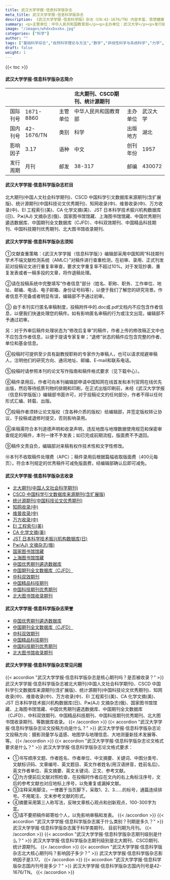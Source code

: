 ```yaml
---
title: 武汉大学学报·信息科学版杂志
meta_title: 武汉大学学报·信息科学版杂志
description: 《武汉大学学报·信息科学版》杂志（CN:42-1676/TN）内容丰富、思想健康，1957年创刊，目前以.月刊形式发行，刊物对外积极扩大宣传，致力于提高杂志质量与影响。是武汉大学出版社旗下的一份学术期刊，专注于信息科学领域的研究与发展。该杂志旨在促进信息科学领域的学术交流与创新，推动学科的前沿探索和应用发展。 该杂志具有悠久的历史和丰富的学术资源。杂志刊登的论文涵盖了信息科学、计算机科学、通信工程、人工智能等学科的研究领域，包括但不限于算法与数据结构、计算机网络、多媒体技术、模式识别和机器学习、图像处理、人机交互等方面的研究成果。 在论文选择上，杂志注重学术质量和研究创新性。每篇论文都经过严格的同行评审程序，确保其科学性和可靠性。杂志特别鼓励原创性研究、理论与实践相结合的论文，同时也欢迎跨学科的研究成果，以推动信息科学领域的交叉创新与发展。秉承国际化发展的方向，注重国际学术交流与合作。杂志与国内外其他高水平期刊和研究机构保持密切联系，积极开展学术合作和交流活动。
summary: <p>主管单位：中华人民共和国教育部</p><p>主办单位：武汉大学</p><p>发行级别：北大期刊、CSCD期刊、统计源期刊</p><p>发行周期：月刊</p>
image: "/images/whdxxbxxkx.jpg"
categories: ["科学"]
author: ""
tags: ["基础科学综合","自然科学理论与方法","数学","非线性科学与系统科学","力学","物理学","生物学","天文学","自然地理学测绘学","气象学","海洋学","地质学","地球物理学","资源科学",]
draft: false
weight: 1
---
```


{{< toc >}}

#### 武汉大学学报·信息科学版杂志简介
|               |                               |               | 北大期刊、CSCD期刊、统计源期刊        |               |                           |
| ------------: | :---------------------------- | ------------: | :---------------------------- | ------------: | :------------------------ |
| 国际刊号      | 1671-8860   | 主管单位      | 中华人民共和国教育部     | 主办单位      | 武汉大学     |
| 国内刊号      | 42-1676/TN        | 类别          | 科学       | 出版地方      | 湖北           |
| 影响因子      | 3.17        | 语种          | 中文             | 创刊年份      | 1957    |
| 发行周期      | 月刊    | 邮发          | 38-317              | 邮编          | 430072      |

#### 武汉大学学报·信息科学版杂志栏目
<span>北大期刊(中国人文社会科学期刊)</span>、<span>CSCD 中国科学引文数据库来源期刊(含扩展版)</span>、<span>统计源期刊(中国科技论文优秀期刊)</span>、<span>知网收录(中)</span>、<span>维普收录(中)</span>、<span>万方收录(中)</span>、<span>EI 工程索引(美)</span>、<span>CA 化学文摘(美)</span>、<span>JST 日本科学技术振兴机构数据库(日)</span>、<span>Pж(AJ) 文摘杂志(俄)</span>、<span>国家图书馆馆藏</span>、<span>上海图书馆馆藏</span>、<span>中国优秀期刊遴选数据库</span>、<span>中国期刊全文数据库（CJFD）</span>、<span>中科双效期刊</span>、<span>中国精品科技期刊</span>、<span>中国科技期刊优秀期刊</span>、<span>北大图书馆收录期刊</span>、

#### 武汉大学学报·信息科学版杂志须知
<p><p>
	①文献查重策略：《武汉大学学报（信息科学版）》编辑部采用中国知网“科技期刊学术不端文献检测系统（AMLC）”对稿件进行查重检测，在初审、录用、正式刊发前对投稿论文进行重复率审查，要求文字重复率不超过10%。对于发现抄袭、重复发表或者一稿多投的文章，将作退稿处理。
</p><p>
	②请在投稿系统中完整填写“作者信息”部分（姓名、职称、职务、工作单位、地址、邮编、电话、电子邮箱、身份证号码等），以便于我们了解您的研究背景。作者信息不完备或者明显有误，编辑部不予通过初审。
</p><p>
	③ 由于本刊实行匿名审稿制度，投稿附件中的.doc或.pdf文档内不应包含作者信息，以便我们快速处理您的稿件。如有影响匿名审稿的行为或注文出现，编辑部不予通过初审。
</p><p>
	另：对于外审后稿件处理状态为“修改后复审”的稿件，作者上传的修改稿正文中也不应包含作者信息，以便于提请专家复审；“退修”状态的稿件应包含完整的作者、单位和基金信息。
</p><p>
	④投稿时可提供至少具有副教授职称的专家作为审稿人，也可以请求规避审稿人，注明他们的研究方向、通讯地址、邮编、E-mail和联系电话。
</p><p>
	⑤投稿时请参照本刊的论文写作指南和稿件格式要求（见下载中心）。
</p><p>
	⑥稿件录用后，作者可向本刊编辑部申请中国知网在线首发和本刊官网在线优先出版，然后等待纸质刊物的排期和印刷，在正式出版印刷前，未经《武汉大学学报（信息科学版版）》编辑部书面许可，对于投稿论文的任何部分，作者不得以任何形式汇编、转载、出版。
</p><p>
	⑦投稿作者须转让论文版权（含各种介质的版权）给编辑部，并签定版权转让协议，于投稿或退修时提交，否则影响录用。
</p><p>
	⑧来稿需符合本刊道德声明和收录声明，违反地图与地理数据使用规范和保密审查规定的稿件，本刊一律不予发表；如已完成前期流程，版面费不予退回。
</p><p>
	⑨稿件文责自负，编辑部对来稿有权作技术性和文字性修改。
</p><p>
	⑩本刊不收取稿件处理费（APC）；稿件录用后根据篇幅收取版面费（400元每页）。符合本刊规定的优秀稿件可减免版面费，经编辑部确认后即可减免。
</p></p>


#### 武汉大学学报·信息科学版杂志收录
<ul>
    <li class="inline-block">
        <a class="bg-theme-light hover:bg-primary dark:bg-darkmode-theme-light dark:hover:bg-darkmode-primary dark:hover:text-dark m-1 block rounded px-3 py-1 hover:text-white" href="#武汉大学学报·信息科学版杂志收录">
        北大期刊(中国人文社会科学期刊)
        </a>
    </li>
    <li class="inline-block">
        <a class="bg-theme-light hover:bg-primary dark:bg-darkmode-theme-light dark:hover:bg-darkmode-primary dark:hover:text-dark m-1 block rounded px-3 py-1 hover:text-white" href="#武汉大学学报·信息科学版杂志收录">
        CSCD 中国科学引文数据库来源期刊(含扩展版)
        </a>
    </li>
    <li class="inline-block">
        <a class="bg-theme-light hover:bg-primary dark:bg-darkmode-theme-light dark:hover:bg-darkmode-primary dark:hover:text-dark m-1 block rounded px-3 py-1 hover:text-white" href="#武汉大学学报·信息科学版杂志收录">
        统计源期刊(中国科技论文优秀期刊)
        </a>
    </li>
    <li class="inline-block">
        <a class="bg-theme-light hover:bg-primary dark:bg-darkmode-theme-light dark:hover:bg-darkmode-primary dark:hover:text-dark m-1 block rounded px-3 py-1 hover:text-white" href="#武汉大学学报·信息科学版杂志收录">
        知网收录(中)
        </a>
    </li>
    <li class="inline-block">
        <a class="bg-theme-light hover:bg-primary dark:bg-darkmode-theme-light dark:hover:bg-darkmode-primary dark:hover:text-dark m-1 block rounded px-3 py-1 hover:text-white" href="#武汉大学学报·信息科学版杂志收录">
        维普收录(中)
        </a>
    </li>
    <li class="inline-block">
        <a class="bg-theme-light hover:bg-primary dark:bg-darkmode-theme-light dark:hover:bg-darkmode-primary dark:hover:text-dark m-1 block rounded px-3 py-1 hover:text-white" href="#武汉大学学报·信息科学版杂志收录">
        万方收录(中)
        </a>
    </li>
    <li class="inline-block">
        <a class="bg-theme-light hover:bg-primary dark:bg-darkmode-theme-light dark:hover:bg-darkmode-primary dark:hover:text-dark m-1 block rounded px-3 py-1 hover:text-white" href="#武汉大学学报·信息科学版杂志收录">
        EI 工程索引(美)
        </a>
    </li>
    <li class="inline-block">
        <a class="bg-theme-light hover:bg-primary dark:bg-darkmode-theme-light dark:hover:bg-darkmode-primary dark:hover:text-dark m-1 block rounded px-3 py-1 hover:text-white" href="#武汉大学学报·信息科学版杂志收录">
        CA 化学文摘(美)
        </a>
    </li>
    <li class="inline-block">
        <a class="bg-theme-light hover:bg-primary dark:bg-darkmode-theme-light dark:hover:bg-darkmode-primary dark:hover:text-dark m-1 block rounded px-3 py-1 hover:text-white" href="#武汉大学学报·信息科学版杂志收录">
        JST 日本科学技术振兴机构数据库(日)
        </a>
    </li>
    <li class="inline-block">
        <a class="bg-theme-light hover:bg-primary dark:bg-darkmode-theme-light dark:hover:bg-darkmode-primary dark:hover:text-dark m-1 block rounded px-3 py-1 hover:text-white" href="#武汉大学学报·信息科学版杂志收录">
        Pж(AJ) 文摘杂志(俄)
        </a>
    </li>
    <li class="inline-block">
        <a class="bg-theme-light hover:bg-primary dark:bg-darkmode-theme-light dark:hover:bg-darkmode-primary dark:hover:text-dark m-1 block rounded px-3 py-1 hover:text-white" href="#武汉大学学报·信息科学版杂志收录">
        国家图书馆馆藏
        </a>
    </li>
    <li class="inline-block">
        <a class="bg-theme-light hover:bg-primary dark:bg-darkmode-theme-light dark:hover:bg-darkmode-primary dark:hover:text-dark m-1 block rounded px-3 py-1 hover:text-white" href="#武汉大学学报·信息科学版杂志收录">
        上海图书馆馆藏
        </a>
    </li>
    <li class="inline-block">
        <a class="bg-theme-light hover:bg-primary dark:bg-darkmode-theme-light dark:hover:bg-darkmode-primary dark:hover:text-dark m-1 block rounded px-3 py-1 hover:text-white" href="#武汉大学学报·信息科学版杂志收录">
        中国优秀期刊遴选数据库
        </a>
    </li>
    <li class="inline-block">
        <a class="bg-theme-light hover:bg-primary dark:bg-darkmode-theme-light dark:hover:bg-darkmode-primary dark:hover:text-dark m-1 block rounded px-3 py-1 hover:text-white" href="#武汉大学学报·信息科学版杂志收录">
        中国期刊全文数据库（CJFD）
        </a>
    </li>
    <li class="inline-block">
        <a class="bg-theme-light hover:bg-primary dark:bg-darkmode-theme-light dark:hover:bg-darkmode-primary dark:hover:text-dark m-1 block rounded px-3 py-1 hover:text-white" href="#武汉大学学报·信息科学版杂志收录">
        中科双效期刊
        </a>
    </li>
    <li class="inline-block">
        <a class="bg-theme-light hover:bg-primary dark:bg-darkmode-theme-light dark:hover:bg-darkmode-primary dark:hover:text-dark m-1 block rounded px-3 py-1 hover:text-white" href="#武汉大学学报·信息科学版杂志收录">
        中国精品科技期刊
        </a>
    </li>
    <li class="inline-block">
        <a class="bg-theme-light hover:bg-primary dark:bg-darkmode-theme-light dark:hover:bg-darkmode-primary dark:hover:text-dark m-1 block rounded px-3 py-1 hover:text-white" href="#武汉大学学报·信息科学版杂志收录">
        中国科技期刊优秀期刊
        </a>
    </li>
    <li class="inline-block">
        <a class="bg-theme-light hover:bg-primary dark:bg-darkmode-theme-light dark:hover:bg-darkmode-primary dark:hover:text-dark m-1 block rounded px-3 py-1 hover:text-white" href="#武汉大学学报·信息科学版杂志收录">
        北大图书馆收录期刊
        </a>
    </li>
</ul>



#### 武汉大学学报·信息科学版杂志荣誉
<ul>
    <li class="inline-block">
        <a class="bg-theme-light hover:bg-primary dark:bg-darkmode-theme-light dark:hover:bg-darkmode-primary dark:hover:text-dark m-1 block rounded px-3 py-1 hover:text-white" href="#武汉大学学报·信息科学版杂志荣誉">
        中国优秀期刊遴选数据库
        </a>
    </li>
    <li class="inline-block">
        <a class="bg-theme-light hover:bg-primary dark:bg-darkmode-theme-light dark:hover:bg-darkmode-primary dark:hover:text-dark m-1 block rounded px-3 py-1 hover:text-white" href="#武汉大学学报·信息科学版杂志荣誉">
        中国期刊全文数据库（CJFD）
        </a>
    </li>
    <li class="inline-block">
        <a class="bg-theme-light hover:bg-primary dark:bg-darkmode-theme-light dark:hover:bg-darkmode-primary dark:hover:text-dark m-1 block rounded px-3 py-1 hover:text-white" href="#武汉大学学报·信息科学版杂志荣誉">
        中科双效期刊
        </a>
    </li>
    <li class="inline-block">
        <a class="bg-theme-light hover:bg-primary dark:bg-darkmode-theme-light dark:hover:bg-darkmode-primary dark:hover:text-dark m-1 block rounded px-3 py-1 hover:text-white" href="#武汉大学学报·信息科学版杂志荣誉">
        中国精品科技期刊
        </a>
    </li>
    <li class="inline-block">
        <a class="bg-theme-light hover:bg-primary dark:bg-darkmode-theme-light dark:hover:bg-darkmode-primary dark:hover:text-dark m-1 block rounded px-3 py-1 hover:text-white" href="#武汉大学学报·信息科学版杂志荣誉">
        中国科技期刊优秀期刊
        </a>
    </li>
    <li class="inline-block">
        <a class="bg-theme-light hover:bg-primary dark:bg-darkmode-theme-light dark:hover:bg-darkmode-primary dark:hover:text-dark m-1 block rounded px-3 py-1 hover:text-white" href="#武汉大学学报·信息科学版杂志荣誉">
        北大图书馆收录期刊
        </a>
    </li>
</ul>












#### 武汉大学学报·信息科学版杂志常见问题
{{< accordion "武汉大学学报·信息科学版杂志是核心期刊吗？是否被收录？" >}}
武汉大学学报·信息科学版杂志被北大期刊(中国人文社会科学期刊)、CSCD 中国科学引文数据库来源期刊(含扩展版)、统计源期刊(中国科技论文优秀期刊)、知网收录(中)、维普收录(中)、万方收录(中)、EI 工程索引(美)、CA 化学文摘(美)、JST 日本科学技术振兴机构数据库(日)、Pж(AJ) 文摘杂志(俄)、国家图书馆馆藏、上海图书馆馆藏、中国优秀期刊遴选数据库、中国期刊全文数据库（CJFD）、中科双效期刊、中国精品科技期刊、中国科技期刊优秀期刊、北大图书馆收录期刊、等数据库收录。
{{< /accordion >}}
{{< accordion "武汉大学学报·信息科学版杂志论文投稿方向是什么？" >}}
武汉大学学报·信息科学版杂志论文投稿方向：摄影测量学与遥感、地图学与地理信息、大地测量新技术发展等、等。
{{< /accordion >}}
{{< accordion "武汉大学学报·信息科学版杂志论文格式要求是什么？" >}}
武汉大学学报·信息科学版杂志论文格式要求：
- ①书写顺序文题、作者姓名、作者单位、中文摘要、关键词、中图分类号、文献标识码、文章编号、英文题目、英文作者姓名(用汉语拼音，姓前名后)，英文作者单位、英文摘要、英文关键词、正文、参考文献。
- ②为方便前后文献对照检查，在投稿时作者应在文内的右上角标注序号，文后的参考文献也对应地标上序号，以免重复或漏掉文献。
- ③注释采用脚注，一律置于当页脚下，采取1、2、3……的标号，通篇连续排号。不用尾注、文末参考文献的形式。
- ④摘要采用第三人称写法，反映文章核心观点和创新观点，100-300字为宜。
- ⑤请不要把稿件邮寄给个人，以免影响审稿和发表。
{{< /accordion >}}
{{< accordion "武汉大学学报·信息科学版杂志属于什么类别？刊期是多久？" >}}
武汉大学学报·信息科学版杂志属于科学类期刊， 目前刊期为月刊。
{{< /accordion >}}
{{< accordion "武汉大学学报·信息科学版杂志期刊级别是什么？" >}}
武汉大学学报·信息科学版杂志期刊级别是北大期刊、CSCD期刊、统计源期刊。
{{< /accordion >}}
{{< accordion "武汉大学学报·信息科学版杂志北大核心期刊吗？影响因子多少？" >}}
武汉大学学报·信息科学版杂志影响因子是3.17。
{{< /accordion >}}
{{< accordion "武汉大学学报·信息科学版杂志国内刊号是多少？" >}}
武汉大学学报·信息科学版杂志国内刊号是42-1676/TN。
{{< /accordion >}}
